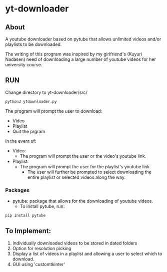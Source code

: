 # yt-downloader

## About
A youtube downloader based on pytube that allows unlimited videos and/or playlists to be downloaded.

The writing of this program was inspired by my girlfriend's (Kuyuri Nadasen) need of downloading a large number of youtube videos for her university course.

## RUN
Change directory to yt-downloader/src/
```bash
python3 ytdownloader.py
```

The program will prompt the user to download:
* Video
* Playlist
* Quit the prgram

In the event of: 
* Video:
    * The program will prompt the user or the video's youtube link.
* Playlist:
    * The program will prompt the user for the playlist's youtube link.
        * The user will further be prompted to select downloading the entire playlist or selected videos along the way.

### Packages
* pytube: package that allows for the downloading of youtube videos.
    * To install pytube, run:
```bash
pip install pytube
```

## To Implement:
1. Individually downloaded videos to be stored in dated folders
2. Option for resolution picking
3. Display a list of videos in a playlist and allowing a user to select which to download.
4. GUI using 'customtkinter'
